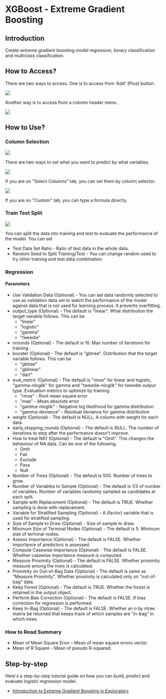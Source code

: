 # XGBoost - Extreme Gradient Boosting

## Introduction

Create extreme gradient boosting model regression, binary classification and multiclass classification.

## How to Access?

There are two ways to access. One is to access from 'Add' (Plus) button.

![](images/xgb_add.png)

Another way is to access from a column header menu.

![](images/xgb_cols.png)

## How to Use?

### Column Selection

![](images/xgb_dialog.png)

There are two ways to set what you want to predict by what variables.

![](images/fml_col_selection.png)

If you are on "Select Columns" tab, you can set them by column selector.

![](images/fml_custom.png)

If you are on "Custom" tab, you can type a formula directly.

### Train Test Split

![](images/train_test_split.png)

You can split the data into training and test to evaluate the performance of the model. You can set

* Test Data Set Ratio - Ratio of test data in the whole data.
* Random Seed to Split Training/Test - You can change random seed to try other training and test data combination.

### Regression

#### Parameters

* Use Validation Data	(Optional) - You can set data randomly selected to use as validation data set to watch the performance of the model against data that is not used for learning process. It prevents overfitting.
* output_type (Optional) - The default is "linear". What distribution the target variable follows. This can be
  * "linear"
  * "logistic"
  * "gamma"
  * "tweedie"
* nrounds (Optional) - The default is 10. Max number of iterations for training.
* booster (Optional) - The default is "gbtree". Distribution that the target variable follows. This can be
  * "gbtree"
  * "gblinear"
  * "dart"
* eval_metric (Optional) - The default is "rmse" for linear and logistic, "gamma-nloglik" for gamma and "tweedie-nloglik" for tweedie output type. Evaluation metrics to optimize by training.
  * "rmse" - Root mean square error
  * "mae" - Mean absolute error
  * "gamma-nloglik" - Negative log likelihood for gamma distribution
  * "gamma-deviance" - Residual deviance for gamma distribution
* weight (Optional) - The default is NULL. A column with weight for each data.
* early_stopping_rounds (Optional) - The default is NULL. The number of iterations to stop after the performance doesn't improve.
* How to treat NA? (Optional) - The default is "Omit". This changes the behaviour of NA data. Can be one of the following.
  * Omit
  * Fail
  * Exclude
  * Pass
  * Null
* Number of Trees	(Optional) - The default is 500. Number of trees to grow.
* Number of Variables to Sample (Optional) - The default is 1/3 of number of variables. Number of variables randomly sampled as candidates at each split.
* Sample with Replacement (Optional) - The default is TRUE. Whether sampling is done with replacement.
* Variable for Stratified Sampling (Optional) - A (factor) variable that is used for stratified sampling.
* Size of Sample to Draw (Optional) - Size of sample to draw.
* Minimum Size of Terminal Nodes (Optional) - The default is 5. Minimum size of terminal nodes.
* Assess Importance (Optional) - The default is FALSE. Whether importance of predictors is assessed.
* Compute Casewise Importance (Optional) - The default is FALSE. Whether casewise importance measure is computed.
* Measure Proximity (Optional) - The default is FALSE. Whether proximity measure among the rows is calculated.
* Proximity on Out-of-Bag Data (Optional) - The default is same as "Measure Proximity". Whether proximity is calculated only on "out-of-bag" data.
* Keep Forest (Optional) - The default is TRUE. Whether the forest is retained in the output object.
* Perform Bias Correction (Optional) - The default is FALSE. If bias correction for regression is performed.
* Keep In-Bag (Optional) - The default is FALSE. Whether an n by ntree matrix be returned that keeps track of which samples are “in-bag” in which trees.

### How to Read Summary

* Mean of Mean Square Error - Mean of mean square errors vector.
* Mean of R Square - Mean of pseudo R-squared.


## Step-by-step

Here's a step-by-step tutorial guide on how you can build, predict and evaluate logistic regression model.

* [Introduction to Extreme Gradient Boosting in Exploratory](https://blog.exploratory.io/introduction-to-extreme-gradient-boosting-in-exploratory-7bbec554ac7)
